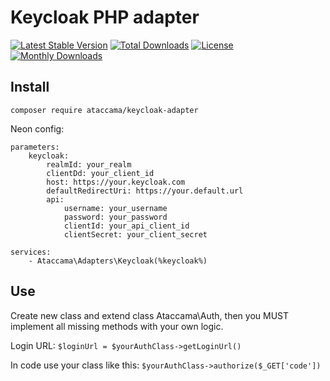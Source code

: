 # Keycloak PHP adapter

[![Latest Stable Version](https://poser.pugx.org/ataccama/keycloak-adapter/v/stable)](https://packagist.org/packages/ataccama/keycloak-adapter) [![Total Downloads](https://poser.pugx.org/ataccama/keycloak-adapter/downloads)](https://packagist.org/packages/ataccama/keycloak-adapter) [![License](https://poser.pugx.org/ataccama/keycloak-adapter/license)](https://packagist.org/packages/ataccama/keycloak-adapter) [![Monthly Downloads](https://poser.pugx.org/ataccama/keycloak-adapter/d/monthly)](https://packagist.org/packages/ataccama/keycloak-adapter)

## Install
`composer require ataccama/keycloak-adapter`

Neon config:
```
parameters:
    keycloak:
        realmId: your_realm
        clientDd: your_client_id
        host: https://your.keycloak.com
        defaultRedirectUri: https://your.default.url
        api:
            username: your_username
            password: your_password
            clientId: your_api_client_id
            clientSecret: your_client_secret
            
services:
    - Ataccama\Adapters\Keycloak(%keycloak%)
```

## Use
Create new class and extend class Ataccama\Auth, then you MUST implement all missing methods with your own logic.

Login URL:
`$loginUrl = $yourAuthClass->getLoginUrl()`

In code use your class like this:
`$yourAuthClass->authorize($_GET['code'])`